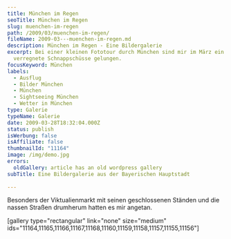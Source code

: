```yaml
---
title: München im Regen
seoTitle: München im Regen
slug: muenchen-im-regen
path: /2009/03/muenchen-im-regen/
fileName: 2009-03---muenchen-im-regen.md
description: München im Regen - Eine Bildergalerie
excerpt: Bei einer kleinen Fototour durch München sind mir im März ein paar
  verregnete Schnappschüsse gelungen.
focusKeyword: München
labels:
  - Ausflug
  - Bilder München
  - München
  - Sightseeing München
  - Wetter in München
type: Galerie
typeName: Galerie
date: 2009-03-28T18:32:04.000Z
status: publish
isWerbung: false
isAffiliate: false
thumbnailId: "11164"
image: /img/demo.jpg
errors:
  oldGallery: article has an old wordpress gallery
subTitle: Eine Bildergalerie aus der Bayerischen Hauptstadt
  
---
```


Besonders der Viktualienmarkt mit seinen geschlossenen Ständen und die nassen
Straßen drumherum hatten es mir angetan.

[gallery type="rectangular" link="none" size="medium"
ids="11164,11165,11166,11167,11168,11160,11159,11158,11157,11155,11156"]

  
